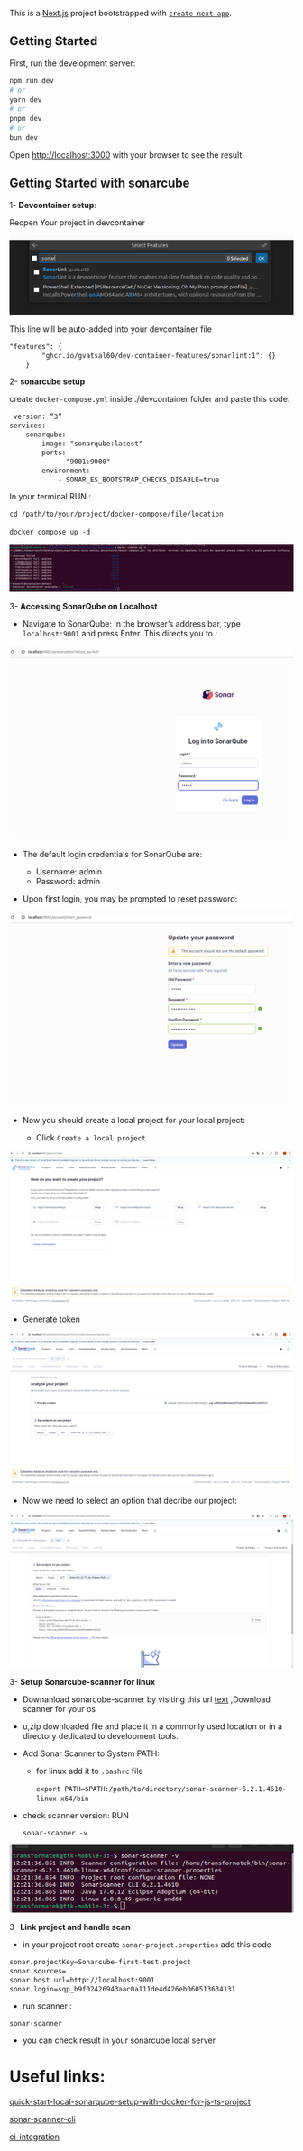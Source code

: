 This is a [Next.js](https://nextjs.org) project bootstrapped with [`create-next-app`](https://nextjs.org/docs/app/api-reference/cli/create-next-app).

## Getting Started

First, run the development server:

```bash
npm run dev
# or
yarn dev
# or
pnpm dev
# or
bun dev
```

Open [http://localhost:3000](http://localhost:3000) with your browser to see the result.


## Getting Started with sonarcube

1- **Devcontainer setup**:

Reopen Your project in devcontainer

![DevcontainerLintExt](./README-images/devcontainerExt.png)

This line will be auto-added into your devcontainer file 

```	
"features": {
		"ghcr.io/gvatsal60/dev-container-features/sonarlint:1": {}
	}
```

2- **sonarcube setup**

create `docker-compose.yml` inside ./devcontainer folder and paste this code:

```
 version: “3”
services:
    sonarqube:
        image: "sonarqube:latest"
        ports:
            - "9001:9000"
        environment:
            - SONAR_ES_BOOTSTRAP_CHECKS_DISABLE=true

```

In your terminal RUN :

```
cd /path/to/your/project/docker-compose/file/location

docker compose up -d
```
![dockerpull](./README-images/docker-pull.png)


3- **Accessing SonarQube on Localhost**


- Navigate to SonarQube: In the browser’s address bar, type `localhost:9001` and press Enter. This directs you to :

![login](./README-images/login.png)


- The default login credentials for SonarQube are:

    - Username: admin
    - Password: admin

- Upon first login, you may be prompted to reset password:

![resetPass](./README-images/resetPass.png)

- Now you should create a local project for your local project:
 
  - Click `Create a local project`

![resetPass](./README-images/create.png)

  - Generate token 

![resetPass](./README-images/anlyzeProject.png)

  - Now we need to select an option that decribe our project: 

![resetPass](./README-images/selectProjectOption.png)


3- **Setup Sonarcube-scanner for linux**

- Downanload sonarcobe-scanner by visiting this url 
[text](https://docs.sonarsource.com/sonarqube-community-build/analyzing-source-code/scanners/sonarscanner/)
,Download scanner for your os

- u,zip downloaded file and place it in a commonly used location or in a directory dedicated to development tools.


- Add Sonar Scanner to System PATH:
    - for linux add it to `.bashrc` file

         `export PATH=$PATH:/path/to/directory/sonar-scanner-6.2.1.4610-linux-x64/bin`

- check scanner version:
     RUN
     ```
     sonar-scanner -v 
     
![resetPass](./README-images/check-scanner.png) 

3- **Link project and handle scan**

- in your project root create `sonar-project.properties`
add this code
```
sonar.projectKey=Sonarcube-first-test-project
sonar.sources=.
sonar.host.url=http://localhost:9001
sonar.login=sqp_b9f02426943aac0a111de4d426eb060513634131
```

- run scanner :
```
sonar-scanner
```

- you can check result in your sonarcube local server

# Useful links:

[quick-start-local-sonarqube-setup-with-docker-for-js-ts-project](https://medium.com/@s.klop/quick-start-local-sonarqube-setup-with-docker-for-js-ts-projects-2c1f19c24567)

[sonar-scanner-cli](https://hub.docker.com/r/sonarsource/sonar-scanner-cli)

[ci-integration](https://docs.sonarsource.com/sonarqube-server/latest/analyzing-source-code/ci-integration/overview/)